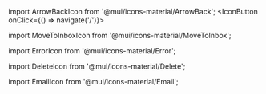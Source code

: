 import ArrowBackIcon from '@mui/icons-material/ArrowBack';
<IconButton onClick={() => navigate('/')}>
    <ArrowBackIcon />
</IconButton>

import MoveToInboxIcon from '@mui/icons-material/MoveToInbox';
<IconButton>
    <MoveToInboxIcon />
</IconButton>

import ErrorIcon from '@mui/icons-material/Error';
<IconButton>
    <ErrorIcon />
</IconButton>

import DeleteIcon from '@mui/icons-material/Delete';
<IconButton>
    <DeleteIcon />
</IconButton>

import EmailIcon from '@mui/icons-material/Email';
<IconButton>
    <EmailIcon />
</IconButton>

<IconButton>
    <UnfoldMoreIcon />
</IconButton>
<IconButton>
    <PrintIcon />
</IconButton>
<IconButton>
    <ExitToAppIcon />
</IconButton>

